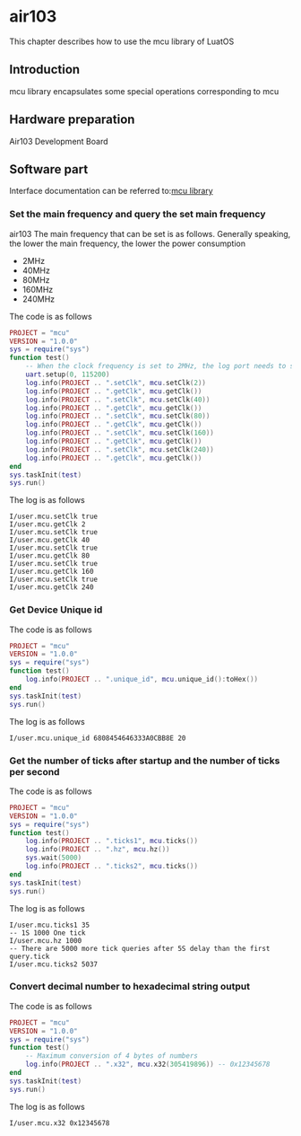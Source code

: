 # air103

This chapter describes how to use the mcu library of LuatOS

## Introduction

mcu library encapsulates some special operations corresponding to mcu

## Hardware preparation

Air103 Development Board

## Software part

Interface documentation can be referred to:[mcu library](https://wiki.luatos.org/api/mcu.html)

### Set the main frequency and query the set main frequency

air103 The main frequency that can be set is as follows. Generally speaking, the lower the main frequency, the lower the power consumption

+ 2MHz
+ 40MHz
+ 80MHz
+ 160MHz
+ 240MHz

The code is as follows

```lua
PROJECT = "mcu"
VERSION = "1.0.0"
sys = require("sys")
function test()
    -- When the clock frequency is set to 2MHz, the log port needs to set the baud rate 115200
    uart.setup(0, 115200)
    log.info(PROJECT .. ".setClk", mcu.setClk(2))
    log.info(PROJECT .. ".getClk", mcu.getClk())
    log.info(PROJECT .. ".setClk", mcu.setClk(40))
    log.info(PROJECT .. ".getClk", mcu.getClk())
    log.info(PROJECT .. ".setClk", mcu.setClk(80))
    log.info(PROJECT .. ".getClk", mcu.getClk())
    log.info(PROJECT .. ".setClk", mcu.setClk(160))
    log.info(PROJECT .. ".getClk", mcu.getClk())
    log.info(PROJECT .. ".setClk", mcu.setClk(240))
    log.info(PROJECT .. ".getClk", mcu.getClk())
end
sys.taskInit(test)
sys.run()

```

The log is as follows

```log
I/user.mcu.setClk true
I/user.mcu.getClk 2
I/user.mcu.setClk true
I/user.mcu.getClk 40
I/user.mcu.setClk true
I/user.mcu.getClk 80
I/user.mcu.setClk true
I/user.mcu.getClk 160
I/user.mcu.setClk true
I/user.mcu.getClk 240
```

### Get Device Unique id

The code is as follows

```lua
PROJECT = "mcu"
VERSION = "1.0.0"
sys = require("sys")
function test()
    log.info(PROJECT .. ".unique_id", mcu.unique_id():toHex())
end
sys.taskInit(test)
sys.run()

```

The log is as follows

```log
I/user.mcu.unique_id 6808454646333A0CBB8E 20
```

### Get the number of ticks after startup and the number of ticks per second

The code is as follows

```lua
PROJECT = "mcu"
VERSION = "1.0.0"
sys = require("sys")
function test()
    log.info(PROJECT .. ".ticks1", mcu.ticks())
    log.info(PROJECT .. ".hz", mcu.hz())
    sys.wait(5000)
    log.info(PROJECT .. ".ticks2", mcu.ticks())
end
sys.taskInit(test)
sys.run()
```

The log is as follows

```log
I/user.mcu.ticks1 35
-- 1S 1000 One tick
I/user.mcu.hz 1000
-- There are 5000 more tick queries after 5S delay than the first query.tick
I/user.mcu.ticks2 5037
```

### Convert decimal number to hexadecimal string output

The code is as follows

```lua
PROJECT = "mcu"
VERSION = "1.0.0"
sys = require("sys")
function test()
    -- Maximum conversion of 4 bytes of numbers
    log.info(PROJECT .. ".x32", mcu.x32(305419896)) -- 0x12345678
end
sys.taskInit(test)
sys.run()
```

The log is as follows

```log
I/user.mcu.x32 0x12345678
```
